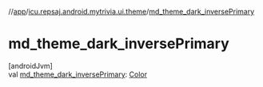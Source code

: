 //[app](../../index.md)/[icu.repsaj.android.mytrivia.ui.theme](index.md)/[md_theme_dark_inversePrimary](md_theme_dark_inverse-primary.md)

# md_theme_dark_inversePrimary

[androidJvm]\
val [md_theme_dark_inversePrimary](md_theme_dark_inverse-primary.md): [Color](https://developer.android.com/reference/kotlin/androidx/compose/ui/graphics/Color.html)
